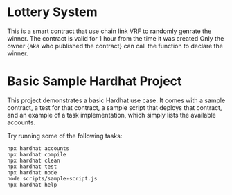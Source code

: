 # Lottery System 
This is a smart contract that use chain link VRF to randomly genrate the winner.
The contract is valid for 1 hour from the time it was created
Only the owner {aka who published the contract} can call the function to declare the winner.


# Basic Sample Hardhat Project

This project demonstrates a basic Hardhat use case. It comes with a sample contract, a test for that contract, a sample script that deploys that contract, and an example of a task implementation, which simply lists the available accounts.

Try running some of the following tasks:

```shell
npx hardhat accounts
npx hardhat compile
npx hardhat clean
npx hardhat test
npx hardhat node
node scripts/sample-script.js
npx hardhat help
```
